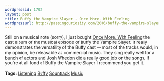 ```yaml
--- 
wordpressid: 1702
layout: post
title: Buffy the Vampire Slayer - Once More, With Feeling
wordpressurl: http://passingcuriosity.com/2006/buffy-the-vampire-slayer-once-more-with-feeling/
---
```

Still on a musical note (sorry), I just bought <a class="title" href="http://phobos.apple.com/WebObjects/MZStore.woa/wa/viewAlbum?id=14768805">Once More, With Feeling</a> the cast album of the musical episode of <span class="title">Buffy the Vampire Slayer</span>. It really demonstrates the versatility of the Buffy cast -- most of the tracks would, in my opinion, be releasable as commercial music. They sing really well for a bunch of actors and Josh Whedon did a really good job on the songs. If you're at all fond of <span class="title">Buffy the Vampire Slayer</span> I recommend you get it.<br /><br /><span class="tags"><strong>Tags:</strong> <a rel="tag" href="http://del.icio.us/thsutton/listening">Listening</a> <a rel="tag" href="http://del.icio.us/thsutton/buffy">Buffy</a> <a rel="tag" href="http://del.icio.us/thsutton/soundtrack">Sountrack</a> <a rel="tag" href="http://del.icio.us/thsutton/music">Music</a></span>
